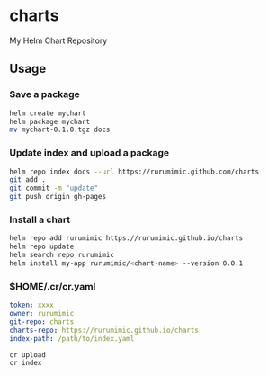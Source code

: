 # charts

My Helm Chart Repository

## Usage

### Save a package

```bash
helm create mychart
helm package mychart
mv mychart-0.1.0.tgz docs
```

### Update index and upload a package

```bash
helm repo index docs --url https://rurumimic.github.com/charts
git add .
git commit -m "update"
git push origin gh-pages
```

### Install a chart

```bash
helm repo add rurumimic https://rurumimic.github.io/charts
helm repo update
helm search repo rurumimic
helm install my-app rurumimic/<chart-name> --version 0.0.1
```

### $HOME/.cr/cr.yaml

```yaml
token: xxxx
owner: rurumimic
git-repo: charts
charts-repo: https://rurumimic.github.io/charts
index-path: /path/to/index.yaml
```

```bash
cr upload
cr index
```

